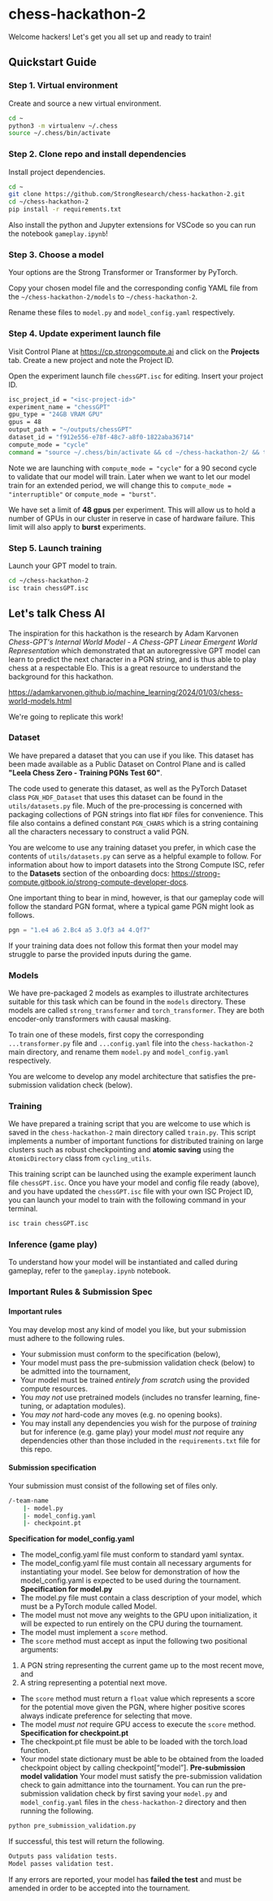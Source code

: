 # chess-hackathon-2

Welcome hackers! Let's get you all set up and ready to train!

## Quickstart Guide

### Step 1. Virtual environment 
Create and source a new virtual environment.

```bash
cd ~
python3 -m virtualenv ~/.chess
source ~/.chess/bin/activate
```

### Step 2. Clone repo and install dependencies
Install project dependencies.

```bash
cd ~
git clone https://github.com/StrongResearch/chess-hackathon-2.git
cd ~/chess-hackathon-2
pip install -r requirements.txt
```

Also install the python and Jupyter extensions for VSCode so you can run the notebook `gameplay.ipynb`!

### Step 3. Choose a model
Your options are the Strong Transformer or Transformer by PyTorch.

Copy your chosen model file and the corresponding config YAML file from the `~/chess-hackathon-2/models` to `~/chess-hackathon-2`.

Rename these files to `model.py` and `model_config.yaml` respectively.

### Step 4. Update experiment launch file
Visit Control Plane at https://cp.strongcompute.ai and click on the **Projects** tab. Create a new project and note the
Project ID.

Open the experiment launch file `chessGPT.isc` for editing. Insert your project ID.

```bash
isc_project_id = "<isc-project-id>"
experiment_name = "chessGPT"
gpu_type = "24GB VRAM GPU"
gpus = 48
output_path = "~/outputs/chessGPT"
dataset_id = "f912e556-e78f-48c7-a8f0-1822aba36714"
compute_mode = "cycle"
command = "source ~/.chess/bin/activate && cd ~/chess-hackathon-2/ && torchrun --nnodes=$NNODES --nproc-per-node=$N_PROC --master_addr=$MASTER_ADDR --master_port=$MASTER_PORT --node_rank=$RANK train.py --model-config /root/chess-hackathon-2/model_config.yaml --save-dir $OUTPUT_PATH"
```

Note we are launching with `compute_mode = "cycle"` for a 90 second cycle to validate that our model will train. Later when we want to let our model train for an extended period, we will change this to `compute_mode = "interruptible"` or `compute_mode = "burst"`.

We have set a limit of **48 gpus** per experiment. This will allow us to hold a number of GPUs in our cluster in reserve in case of hardware failure. This limit will also apply to **burst** experiments.

### Step 5. Launch training

Launch your GPT model to train.

```bash
cd ~/chess-hackathon-2
isc train chessGPT.isc
```

## Let's talk Chess AI
The inspiration for this hackathon is the research by Adam Karvonen *Chess-GPT's Internal World Model - A Chess-GPT Linear Emergent World Representation* which demonstrated that an autoregressive GPT model can learn to predict the next character in a PGN string, and is thus able to play chess at a respectable Elo. This is a great resource to understand the background for this hackathon.

https://adamkarvonen.github.io/machine_learning/2024/01/03/chess-world-models.html

We're going to replicate this work!

### Dataset
We have prepared a dataset that you can use if you like. This dataset has been made available as a Public Dataset on Control Plane and is called **"Leela Chess Zero - Training PGNs Test 60"**. 

The code used to generate this dataset, as well as the PyTorch Dataset class `PGN_HDF_Dataset` that uses this dataset can be found in the `utils/datasets.py` file. Much of the pre-processing is concerned with packaging collections of PGN strings into flat `HDF` files for convenience. This file also contains a defined constant `PGN_CHARS` which is a string containing all the characters necessary to construct a valid PGN.

You are welcome to use any training dataset you prefer, in which case the contents of `utils/datasets.py` can serve as a helpful example to follow. For information about how to import datasets into the Strong Compute ISC, refer to the **Datasets** section of the onboarding docs: https://strong-compute.gitbook.io/strong-compute-developer-docs.

One important thing to bear in mind, however, is that our gameplay code will follow the standard PGN format, where a typical game PGN might look as follows. 

```python
pgn = "1.e4 a6 2.Bc4 a5 3.Qf3 a4 4.Qf7"
```

If your training data does not follow this format then your model may struggle to parse the provided inputs during the game.

### Models
We have pre-packaged 2 models as examples to illustrate architectures suitable for this task which can be found in the `models` directory. These models are called `strong_transformer` and `torch_transformer`. They are both encoder-only transformers with causal masking.

To train one of these models, first copy the corresponding `...transformer.py` file and `...config.yaml` file into the `chess-hackathon-2` main directory, and rename them `model.py` and `model_config.yaml` respectively.

You are welcome to develop any model architecture that satisfies the pre-submission validation check (below).

### Training
We have prepared a training script that you are welcome to use which is saved in the `chess-hackathon-2` main directory called `train.py`. This script implements a number of important functions for distributed training on large clusters such as robust checkpointing and **atomic saving** using the `AtomicDirectory` class from `cycling_utils`.

This training script can be launched using the example experiment launch file `chessGPT.isc`. Once you have your model and config file ready (above), and you have updated the `chessGPT.isc` file with your own ISC Project ID, you can launch your model to train with the following command in your terminal.

```bash
isc train chessGPT.isc
```

### Inference (game play)
To understand how your model will be instantiated and called during gameplay, refer to the `gameplay.ipynb` notebook.

### Important Rules & Submission Spec
#### Important rules
You may develop most any kind of model you like, but your submission must adhere to the following rules. 
 - Your submission must conform to the specification (below),
 - Your model must pass the pre-submission validation check (below) to be admitted into the tournament, 
 - Your model must be trained *entirely from scratch* using the provided compute resources. 
 - You *may not* use pretrained models (includes no transfer learning, fine-tuning, or adaptation modules).
 - You *may not* hard-code any moves (e.g. no opening books).
 - You may install any dependencies you wish for the purpose of *training* but for inference (e.g. game play) your model *must not* require any dependencies other than those included in the `requirements.txt` file for this repo.

#### Submission specification
Your submission must consist of the following set of files only.

```bash
/-team-name
    |- model.py
    |- model_config.yaml
    |- checkpoint.pt
```

**Specification for model_config.yaml**
 - The model_config.yaml file must conform to standard yaml syntax.
 - The model_config.yaml file must contain all necessary arguments for instantiating your model. See below for demonstration of how the model_config.yaml is expected to be used during the tournament.
**Specification for model.py**
 - The model.py file must contain a class description of your model, which must be a PyTorch module called Model.
 - The model must not move any weights to the GPU upon initialization, it will be expected to run entirely on the CPU during the tournament.
 - The model must implement a `score` method. 
 - The `score` method must accept as input the following two positional arguments:
  1. A PGN string representing the current game up to the most recent move, and
  2. A string representing a potential next move.
 - The `score` method must return a `float` value which represents a score for the potential move given the PGN, where higher positive scores always indicate preference for selecting that move.
 - The model *must not* require GPU access to execute the `score` method.
**Specification for checkpoint.pt**
 - The checkpoint.pt file must be able to be loaded with the torch.load function.
 - Your model state dictionary must be able to be obtained from the loaded checkpoint object by calling checkpoint[“model”].
**Pre-submission model validation**
Your model must satisfy the pre-submission validation check to gain admittance into the tournament. You can run the pre-submission validation check 
by first saving your `model.py` and `model_config.yaml` files in the `chess-hackathon-2` directory and then running the following.

```bash
python pre_submission_validation.py
```

If successful, this test will return the following.

```bash
Outputs pass validation tests.
Model passes validation test.
```

If any errors are reported, your model has **failed the test** and must be amended in order to be accepted into the tournament.

